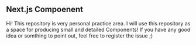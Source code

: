 ## Next.js Compoenent

Hi! This repository is very personal practice area. I will use this repository as a space for producing small and detailed Components! 
If you have any good idea or somthing to point out, feel free to register the issue ;)


